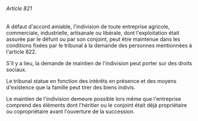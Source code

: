 ###### Article 821

A défaut d'accord amiable, l'indivision de toute entreprise agricole, commerciale, industrielle, artisanale ou libérale, dont l'exploitation était assurée par le défunt ou par son conjoint, peut être maintenue dans les conditions fixées par le tribunal à la demande des personnes mentionnées à l'article 822.

S'il y a lieu, la demande de maintien de l'indivision peut porter sur des droits sociaux.

Le tribunal statue en fonction des intérêts en présence et des moyens d'existence que la famille peut tirer des biens indivis.

Le maintien de l'indivision demeure possible lors même que l'entreprise comprend des éléments dont l'héritier ou le conjoint était déjà propriétaire ou copropriétaire avant l'ouverture de la succession.

